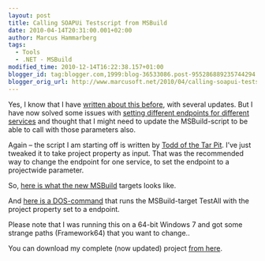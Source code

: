 ```yaml
---
layout: post
title: Calling SOAPUi Testscript from MSBuild
date: 2010-04-14T20:31:00.001+02:00
author: Marcus Hammarberg
tags:
  - Tools
  - .NET - MSBuild
modified_time: 2010-12-14T16:22:38.157+01:00
blogger_id: tag:blogger.com,1999:blog-36533086.post-955286889235744294
blogger_orig_url: http://www.marcusoft.net/2010/04/calling-soapui-testscript-from-msbuild.html
---
```



Yes, I know that I have
<a href="http://www.marcusoft.net/2010/03/soapui-and-msbuild.html"
target="_blank">written about this before</a>, with several updates. But
I have now solved some issues with <a
href="http://www.marcusoft.net/2010/03/changing-endpoint-from-command-line.html"
target="_blank">setting different endpoints for different services</a>
and thought that I might need to update the MSBuild-script to be able to
call with those parameters also.

Again – the script I am starting off is written by <a
href="http://blog.goneopen.com/2010/01/msbuild-execution-of-soapui-testrunner/"
target="_blank">Todd of the Tar Pit</a>. I’ve just tweaked it to take
project property as input. That was the recommended way to change the
endpoint for one service, to set the endpoint to a projectwide
parameter.

So,
<a href="http://pastie.org/921808" target="_blank">here is what the new
MSBuild</a> targets looks like.

And <a href="http://pastie.org/919796" target="_blank">here is a
DOS-command</a> that runs the MSBuild-target TestAll with the project
property set to a endpoint.

Please note that I was running this on a 64-bit Windows 7 and got some
strange paths (Framework64) that you want to change..

You can download my complete (now updated) project
<a href="http://dl.dropbox.com/u/2408484/Marcusoft.SOAPUiDemo.zip"
target="_blank">from here</a>.
